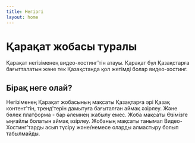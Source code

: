 ```yaml
---
title: Негізгі
layout: home
---
```


# Қарақат жобасы туралы

Қарақат негізіменең видео-хостинг'тін атауы.
Қарақат бұл Қазақстарға бағытталатын және тек Қазақстанда қол жетімді болар видео-хостинг.

## Бірақ неге олай?

Негізіменең Қарақат жобасының мақсаты Қазақтарға әрі Қазақ контент'тін, тренд'терін дамытуға бағыталған аймақ әзірлеу.
Және бөлек платформа - бар әлемнең жабылу емес. Жоба мақсаты Өзімізге ыңғайлы болатын аймақ әзірлеу. Жобаның мақсаты танымал Видео-Хостинг'тарды асып түсіру және/немесе оларды алмастыру болып табылмайды.

[Just the Docs]: https://just-the-docs.github.io/just-the-docs/
[GitHub Pages]: https://docs.github.com/en/pages
[README]: https://github.com/just-the-docs/just-the-docs-template/blob/main/README.md
[Jekyll]: https://jekyllrb.com
[GitHub Pages / Actions workflow]: https://github.blog/changelog/2022-07-27-github-pages-custom-github-actions-workflows-beta/
[use this template]: https://github.com/just-the-docs/just-the-docs-template/generate
